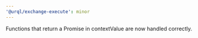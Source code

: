 ```yaml
---
'@urql/exchange-execute': minor
---
```


Functions that return a Promise in contextValue are now handled correctly.
